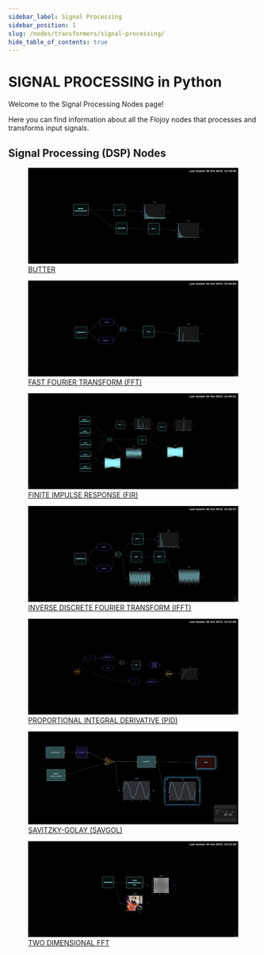 ```yaml
---
sidebar_label: Signal Processing
sidebar_position: 1
slug: /nodes/transformers/signal-processing/
hide_table_of_contents: true
---
```


# SIGNAL PROCESSING in Python

Welcome to the Signal Processing Nodes page!

Here you can find information about all the Flojoy nodes that processes and transforms input signals.

## Signal Processing (DSP) Nodes

<div className="flex flex-wrap" style={{ marginLeft: "-55px" }}>

<div className="p-4">
<a href="/nodes/TRANSFORMERS/SIGNAL_PROCESSING/BUTTER/">
<figure style={{ width: "200px", height: "200px", objectFit: "scale-down", marginRight: "15px" }}>
<img src="https://raw.githubusercontent.com/flojoy-ai/docs/main/docs/nodes/TRANSFORMERS/SIGNAL_PROCESSING/BUTTER/examples/EX1/output.jpeg" style={{ width: "200px", height: "200px", objectFit: "scale-down", marginRight: "15px" }} />
<figcaption>BUTTER</figcaption>
</figure>
</a></div>

<div className="p-4">
<a href="/nodes/TRANSFORMERS/SIGNAL_PROCESSING/FFT/">
<figure style={{ width: "200px", height: "200px", objectFit: "scale-down", marginRight: "15px" }}>
<img src="https://raw.githubusercontent.com/flojoy-ai/docs/main/docs/nodes/TRANSFORMERS/SIGNAL_PROCESSING/FFT/examples/EX1/output.jpeg" style={{ width: "200px", height: "200px", objectFit: "scale-down", marginRight: "15px" }} />
<figcaption>FAST FOURIER TRANSFORM (FFT)</figcaption>
</figure>
</a></div>

<div className="p-4">
<a href="/nodes/TRANSFORMERS/SIGNAL_PROCESSING/FIR/">
<figure style={{ width: "200px", height: "200px", objectFit: "scale-down", marginRight: "15px" }}>
<img src="https://raw.githubusercontent.com/flojoy-ai/docs/main/docs/nodes/TRANSFORMERS/SIGNAL_PROCESSING/FIR/examples/EX1/output.jpeg" style={{ width: "200px", height: "200px", objectFit: "scale-down", marginRight: "15px" }} />
<figcaption>FINITE IMPULSE RESPONSE (FIR)</figcaption>
</figure>
</a></div>

<div className="p-4">
<a href="/nodes/TRANSFORMERS/SIGNAL_PROCESSING/IFFT/">
<figure style={{ width: "200px", height: "200px", objectFit: "scale-down", marginRight: "15px" }}>
<img src="https://raw.githubusercontent.com/flojoy-ai/docs/main/docs/nodes/TRANSFORMERS/SIGNAL_PROCESSING/IFFT/examples/EX1/output.jpeg" style={{ width: "200px", height: "200px", objectFit: "scale-down", marginRight: "15px" }} />
<figcaption>INVERSE DISCRETE FOURIER TRANSFORM (IFFT)</figcaption>
</figure>
</a></div>

<div className="p-4">
<a href="/nodes/TRANSFORMERS/SIGNAL_PROCESSING/PID/">
<figure style={{ width: "200px", height: "200px", objectFit: "scale-down", marginRight: "15px" }}>
<img src="https://raw.githubusercontent.com/flojoy-ai/docs/main/docs/nodes/TRANSFORMERS/SIGNAL_PROCESSING/PID/examples/EX1/output.jpeg" style={{ width: "200px", height: "200px", objectFit: "scale-down", marginRight: "15px" }} />
<figcaption>PROPORTIONAL INTEGRAL DERIVATIVE (PID)</figcaption>
</figure>
</a></div>

<div className="p-4">
<a href="/nodes/TRANSFORMERS/SIGNAL_PROCESSING/SAVGOL/">
<figure style={{ width: "200px", height: "200px", objectFit: "scale-down", marginRight: "15px" }}>
<img src="https://raw.githubusercontent.com/flojoy-ai/docs/main/docs/nodes/TRANSFORMERS/SIGNAL_PROCESSING/SAVGOL/examples/EX1/output.jpeg" style={{ width: "200px", height: "200px", objectFit: "scale-down", marginRight: "15px" }} />
<figcaption>SAVITZKY-GOLAY (SAVGOL)</figcaption>
</figure>
</a></div>

<div className="p-4">
<a href="/nodes/TRANSFORMERS/SIGNAL_PROCESSING/TWO_DIMENSIONAL_FFT/">
<figure style={{ width: "200px", height: "200px", objectFit: "scale-down", marginRight: "15px" }}>
<img src="https://raw.githubusercontent.com/flojoy-ai/docs/main/docs/nodes/TRANSFORMERS/SIGNAL_PROCESSING/TWO_DIMENSIONAL_FFT/examples/EX1/output.jpeg" style={{ width: "200px", height: "200px", objectFit: "scale-down", marginRight: "15px" }} />
<figcaption>TWO DIMENSIONAL FFT</figcaption>
</figure>
</a></div>

</div>
